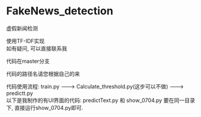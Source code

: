 # FakeNews_detection
虚假新闻检测  

使用TF-IDF实现  
如有疑问, 可以直接联系我  


代码在master分支  

代码的路径名请您根据自己的来  

代码使用流程: train.py ---> Calculate_threshold.py(这步可以不做) ---> predictt.py   
以下是我制作的有UI界面的代码: predictText.py 和 show_0704.py 要在同一目录下, 直接运行show_0704.py即可.
